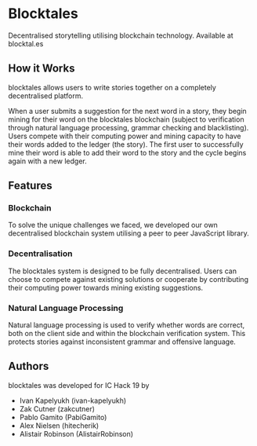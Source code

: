 # Blocktales

Decentralised storytelling utilising blockchain technology. Available at blocktal.es

## How it Works

blocktales allows users to write stories together on a completely decentralised platform. 

When a user submits a suggestion for the next word in a story, they begin mining for their word on the blocktales blockchain (subject to verification through natural language processing, grammar checking and blacklisting). Users compete with their computing power and mining capacity to have their words added to the ledger (the story). The first user to successfully mine their word is able to add their word to the story and the cycle begins again with a new ledger.

## Features

### Blockchain

To solve the unique challenges we faced, we developed our own decentralised blockchain system utilising a peer to peer JavaScript library. 

### Decentralisation

The blocktales system is designed to be fully decentralised. Users can choose to compete against existing solutions or cooperate by contributing their computing power towards mining existing suggestions.

### Natural Language Processing

Natural language processing is used to verify whether words are correct, both on the client side and within the blockchain verification system. This protects stories against inconsistent grammar and offensive language.

## Authors

blocktales was developed for IC Hack 19 by

 - Ivan Kapelyukh (ivan-kapelyukh)
 - Zak Cutner (zakcutner)
 - Pablo Gamito (PabiGamito)
 - Alex Nielsen (hitecherik)
 - Alistair Robinson (AlistairRobinson)